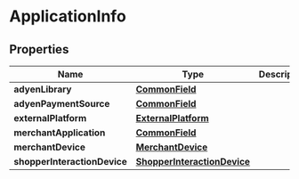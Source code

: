 
# ApplicationInfo

## Properties
Name | Type | Description | Notes
------------ | ------------- | ------------- | -------------
**adyenLibrary** | [**CommonField**](CommonField.md) |  |  [optional]
**adyenPaymentSource** | [**CommonField**](CommonField.md) |  |  [optional]
**externalPlatform** | [**ExternalPlatform**](ExternalPlatform.md) |  |  [optional]
**merchantApplication** | [**CommonField**](CommonField.md) |  |  [optional]
**merchantDevice** | [**MerchantDevice**](MerchantDevice.md) |  |  [optional]
**shopperInteractionDevice** | [**ShopperInteractionDevice**](ShopperInteractionDevice.md) |  |  [optional]



